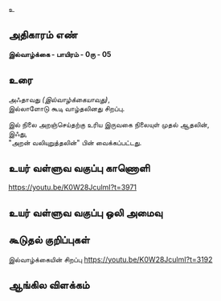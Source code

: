 உ


## அதிகாரம் எண்

**இல்வாழ்க்கை - பாயிரம் - 0ரு - 05**

## உரை 

அஃதாவது _(இல்வாழ்க்கையாவது)_,  
இல்லாளோடு கூடி வாழ்தலினது சிறப்பு.  

இல் நிலை 
அறஞ்செய்தற்கு உரிய இருவகை நிலையுள் முதல் ஆதலின்,  
இஃது,  
"அறன் வலியுறுத்தலின்" பின் வைக்கப்பட்டது.


## உயர் வள்ளுவ வகுப்பு காணொளி

https://youtu.be/K0W28JculmI?t=3971

## உயர் வள்ளுவ வகுப்பு ஒலி அமைவு 


## கூடுதல் குறிப்புகள்

இல்வாழ்க்கையின் சிறப்பு 
https://youtu.be/K0W28JculmI?t=3192

## ஆங்கில விளக்கம்
